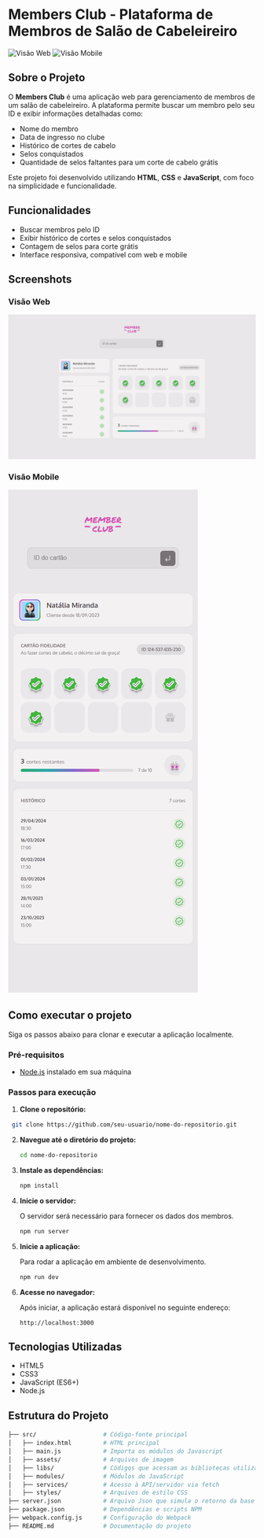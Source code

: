 # Members Club - Plataforma de Membros de Salão de Cabeleireiro

![Visão Web](caminho/para/sua-imagem-web.png)
![Visão Mobile](caminho/para/sua-imagem-mobile.png)

## Sobre o Projeto

O **Members Club** é uma aplicação web para gerenciamento de membros de um salão de cabeleireiro. A plataforma permite buscar um membro pelo seu ID e exibir informações detalhadas como:

- Nome do membro
- Data de ingresso no clube
- Histórico de cortes de cabelo
- Selos conquistados
- Quantidade de selos faltantes para um corte de cabelo grátis

Este projeto foi desenvolvido utilizando **HTML**, **CSS** e **JavaScript**, com foco na simplicidade e funcionalidade.

## Funcionalidades

- Buscar membros pelo ID
- Exibir histórico de cortes e selos conquistados
- Contagem de selos para corte grátis
- Interface responsiva, compatível com web e mobile

## Screenshots

### Visão Web

![Visão Web](src/assets/web-view.png)

### Visão Mobile

![Visão Mobile](src/assets/mobile-view.png)

## Como executar o projeto

Siga os passos abaixo para clonar e executar a aplicação localmente.

### Pré-requisitos

- [Node.js](https://nodejs.org/) instalado em sua máquina

### Passos para execução

1. **Clone o repositório:**
  ```bash
   git clone https://github.com/seu-usuario/nome-do-repositorio.git
  ```

2. **Navegue até o diretório do projeto:**

   ```bash
   cd nome-do-repositorio
   ```

3. **Instale as dependências:**
 
   ```bash
   npm install
   ```

4. **Inicie o servidor:**

   O servidor será necessário para fornecer os dados dos membros.

   ```bash
   npm run server
   ```

5. **Inicie a aplicação:**

   Para rodar a aplicação em ambiente de desenvolvimento.

   ```bash
   npm run dev
   ```

6. **Acesse no navegador:**
 
   Após iniciar, a aplicação estará disponível no seguinte endereço:

   ```
   http://localhost:3000
   ```

## Tecnologias Utilizadas

- HTML5
- CSS3
- JavaScript (ES6+)
- Node.js

## Estrutura do Projeto

```bash
├── src/                   # Código-fonte principal
│   ├── index.html         # HTML principal
│   ├── main.js            # Importa os módulos do Javascript
│   ├── assets/            # Arquivos de imagem
│   ├── libs/              # Códigos que acessam as bibliotecas utilizadas
│   ├── modules/           # Módulos do JavaScript
│   ├── services/          # Acesso à API/servidor via fetch
│   ├── styles/            # Arquivos de estilo CSS
├── server.json            # Arquivo Json que simula o retorno da base de dados
├── package.json           # Dependências e scripts NPM
├── webpack.config.js      # Configuração do Webpack
├── README.md              # Documentação do projeto
```



